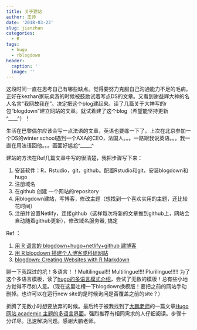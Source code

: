 ```yaml
---
title: 关于建站
author: 王帅
date: '2018-03-23'
slug: jianzhan
categories:
  - R
tags:
  - hugo
  - rblogdown
header:
  caption: ''
  image: ''
---
```


这段时间一直在思考自己有哪些缺点。觉得要努力克服自己沟通能力不足的毛病。正好在kezhan家玩桌游的时候被鼓励试着写点DS的文章。又看到谢益辉大神的名人名言“我网故我在”。决定把这个blog建起来。读了几篇关于大神写的r包“blogdown”建立网站的文章。就试着建了这个blog（希望能坚持更新^____^）！

生活在巴黎偶尔应该会写一点法语的文章，英语也要练一下了，上次在北京参加一个DS的winter school遇到一个AXA的CEO，法国人。。。一路跟我说英语。。。我一直在用法语回他。。。画面好尴尬^_____^ 

建站的方法在Ref几篇文章中写的很清楚，我把步骤写下来：

1. 安装软件：R，Rstudio，git，github。配置Rstudio和git，安装blogdown和hugo
2. 注册域名
3. 在github 创建 一个网站的repository
4. 用blogdown建站，写博客，修改主题（想找到一个喜欢实用的主题，还比较花时间）
5. 注册并设置Netlify，连接github（这样每次将新的文章推到github上，网站会自动随着github更新），修改域名服务器, 搞定


Ref ：
1. [用 R 语言的 blogdown+hugo+netlify+github 建博客](https://cosx.org/2018/01/build-blog-with-blogdown-hugo-netlify-github/)
2. [用 R blogdown 搭建个人博客或科研网站](http://dapengde.com/archives/19304)
3. [blogdown: Creating Websites with R Markdown](https://bookdown.org/yihui/blogdown/)

聊一下我踩过的坑！多语言！！Multilingual!!! Multilingue!!!! Plurilingue!!!!!
为了这个多语言模板，读了[hugo的多语言模式介绍](https://gohugo.io/content-management/multilingual/)，尝试了无数的模版！总有些小地方觉得不尽如人意。（现在这里吐槽一下blogdown换模版！要把之前的网站手动删掉。也许可以在运行new site的是时候询问是否覆盖之前的site？）

折腾了无数小时想要放弃的时候。最后终于被我找到了[大鹏老师](http://zhao.netlify.com/zh/)的一篇文章[Hugo 网站 academic 主题的多语言界面](http://www.pzhao.org/zh/post/hugo-multilingual/)。强烈推荐有相同需求的人仔细阅读。步骤十分详尽。迅速解决问题。感谢大鹏老师。